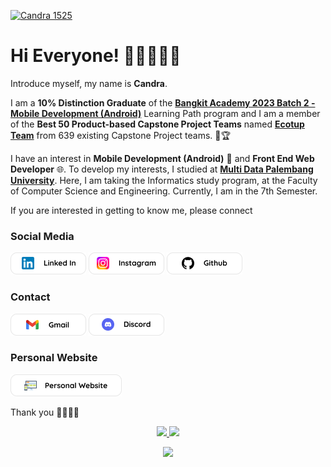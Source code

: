 [![Candra 1525](https://readme-typing-svg.demolab.com?font=Quicksand&weight=900&size=30&duration=3000&pause=1000&random=false&width=450&lines=%F0%9F%91%8B%F0%9F%8F%BB+Hi+Everyone++.+.+.;%F0%9F%91%A8%F0%9F%8F%BB%E2%80%8D%F0%9F%92%BB+I'm+Candra+.+.+.+;%F0%9F%93%B1Mobile+Developer;%F0%9F%8C%90+Front+End+Web+Developer)](https://git.io/typing-svg)

# Hi Everyone! 👨🏻‍💻👋🏻
Introduce myself, my name is **Candra**.

<!-- Personally, I am **"Someone who doesn't give up easily"**. This reflects my personality which does not give up easily in facing various challenges, especially in the field of technology. I will complete each challenge step by step to achieve my goal. -->

I am a **10% Distinction Graduate** of the **[Bangkit Academy 2023 Batch 2 - Mobile Development (Android)](https://grow.google/intl/id_id/bangkit/?tab=machine-learning)** Learning Path program and I am a member of the **Best 50 Product-based Capstone Project Teams** named **[Ecotup Team](https://github.com/ecotup)** from 639 existing Capstone Project teams. 🏅🏆

I have an interest in **Mobile Development (Android)** 📱 and **Front End Web Developer** 🌐. To develop my interests, I studied at **[Multi Data Palembang University](https://mdp.ac.id/)**. Here, I am taking the Informatics study program, at the Faculty of Computer Science and Engineering. Currently, I am in the 7th Semester.

If you are interested in getting to know me, please connect 
<br/>
### Social Media 
[![LinkedIn Account](https://github.com/candra1525/candra1525/blob/main/linked_in_121x39.png)](https://www.linkedin.com/in/candra1525/)
[![Instagram Account](https://github.com/candra1525/candra1525/blob/main/instagram_121x39.png)](https://www.instagram.com/candracandra1525/)
[![Github Account](https://github.com/candra1525/candra1525/blob/main/github_121x39.png)](https://github.com/candra1525/)

### Contact
[![Gmail Account](https://github.com/candra1525/candra1525/blob/main/gmail_121x39.png)](mailto:candraandi2003@gmail.com)
[![Discord Account](https://github.com/candra1525/candra1525/blob/main/discord_121x39.png)](Candra#6399)

### Personal Website
[![Website](https://github.com/candra1525/candra1525/blob/main/personal_website.png)](https://candra1525.github.io/me/)

Thank you 👨🏻‍💻✨

<p align="center">
<a href="https://github.com/candra1525">
  <img height="180em" src="https://github-readme-stats.vercel.app/api?username=candra1525&rank_icon=github&show_icons=true&theme=algolia&include_all_commits=true&count_private=true"/>
  <img height="180em" src="https://github-readme-stats.vercel.app/api/top-langs/?username=candra1525&layout=compact&langs_count=8&theme=algolia"/>
</a>
</p>
<p align="center">
  <img src="https://github-readme-streak-stats.herokuapp.com?user=candra1525&theme=algolia&hide_border=true" />
</p>
